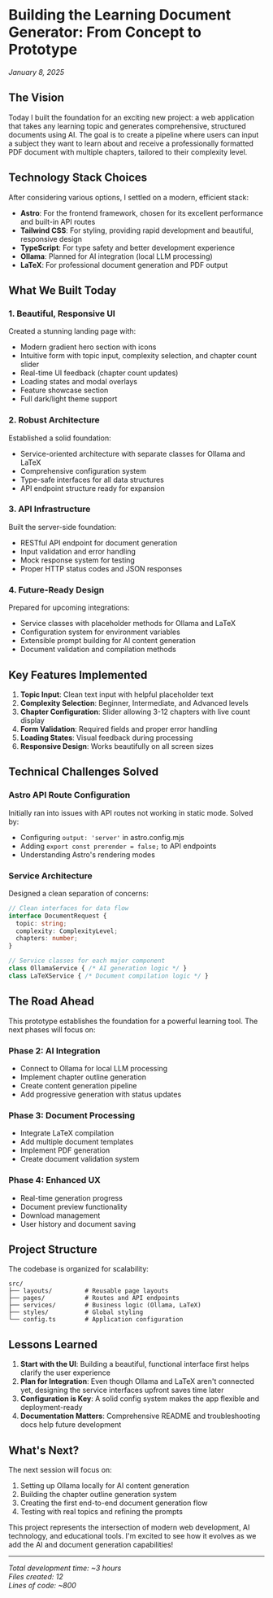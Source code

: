 # Building the Learning Document Generator: From Concept to Prototype

*January 8, 2025*

## The Vision

Today I built the foundation for an exciting new project: a web application that takes any learning topic and generates comprehensive, structured documents using AI. The goal is to create a pipeline where users can input a subject they want to learn about and receive a professionally formatted PDF document with multiple chapters, tailored to their complexity level.

## Technology Stack Choices

After considering various options, I settled on a modern, efficient stack:

- **Astro**: For the frontend framework, chosen for its excellent performance and built-in API routes
- **Tailwind CSS**: For styling, providing rapid development and beautiful, responsive design
- **TypeScript**: For type safety and better development experience
- **Ollama**: Planned for AI integration (local LLM processing)
- **LaTeX**: For professional document generation and PDF output

## What We Built Today

### 1. Beautiful, Responsive UI
Created a stunning landing page with:
- Modern gradient hero section with icons
- Intuitive form with topic input, complexity selection, and chapter count slider
- Real-time UI feedback (chapter count updates)
- Loading states and modal overlays
- Feature showcase section
- Full dark/light theme support

### 2. Robust Architecture
Established a solid foundation:
- Service-oriented architecture with separate classes for Ollama and LaTeX
- Comprehensive configuration system
- Type-safe interfaces for all data structures
- API endpoint structure ready for expansion

### 3. API Infrastructure
Built the server-side foundation:
- RESTful API endpoint for document generation
- Input validation and error handling
- Mock response system for testing
- Proper HTTP status codes and JSON responses

### 4. Future-Ready Design
Prepared for upcoming integrations:
- Service classes with placeholder methods for Ollama and LaTeX
- Configuration system for environment variables
- Extensible prompt building for AI content generation
- Document validation and compilation methods

## Key Features Implemented

1. **Topic Input**: Clean text input with helpful placeholder text
2. **Complexity Selection**: Beginner, Intermediate, and Advanced levels
3. **Chapter Configuration**: Slider allowing 3-12 chapters with live count display
4. **Form Validation**: Required fields and proper error handling
5. **Loading States**: Visual feedback during processing
6. **Responsive Design**: Works beautifully on all screen sizes

## Technical Challenges Solved

### Astro API Route Configuration
Initially ran into issues with API routes not working in static mode. Solved by:
- Configuring `output: 'server'` in astro.config.mjs
- Adding `export const prerender = false;` to API endpoints
- Understanding Astro's rendering modes

### Service Architecture
Designed a clean separation of concerns:
```typescript
// Clean interfaces for data flow
interface DocumentRequest {
  topic: string;
  complexity: ComplexityLevel;
  chapters: number;
}

// Service classes for each major component
class OllamaService { /* AI generation logic */ }
class LaTeXService { /* Document compilation logic */ }
```

## The Road Ahead

This prototype establishes the foundation for a powerful learning tool. The next phases will focus on:

### Phase 2: AI Integration
- Connect to Ollama for local LLM processing
- Implement chapter outline generation
- Create content generation pipeline
- Add progressive generation with status updates

### Phase 3: Document Processing  
- Integrate LaTeX compilation
- Add multiple document templates
- Implement PDF generation
- Create document validation system

### Phase 4: Enhanced UX
- Real-time generation progress
- Document preview functionality
- Download management
- User history and document saving

## Project Structure

The codebase is organized for scalability:
```
src/
├── layouts/         # Reusable page layouts
├── pages/           # Routes and API endpoints
├── services/        # Business logic (Ollama, LaTeX)
├── styles/          # Global styling
└── config.ts        # Application configuration
```

## Lessons Learned

1. **Start with the UI**: Building a beautiful, functional interface first helps clarify the user experience
2. **Plan for Integration**: Even though Ollama and LaTeX aren't connected yet, designing the service interfaces upfront saves time later
3. **Configuration is Key**: A solid config system makes the app flexible and deployment-ready
4. **Documentation Matters**: Comprehensive README and troubleshooting docs help future development

## What's Next?

The next session will focus on:
1. Setting up Ollama locally for AI content generation
2. Building the chapter outline generation system
3. Creating the first end-to-end document generation flow
4. Testing with real topics and refining the prompts

This project represents the intersection of modern web development, AI technology, and educational tools. I'm excited to see how it evolves as we add the AI and document generation capabilities!

---

*Total development time: ~3 hours*  
*Files created: 12*  
*Lines of code: ~800*
